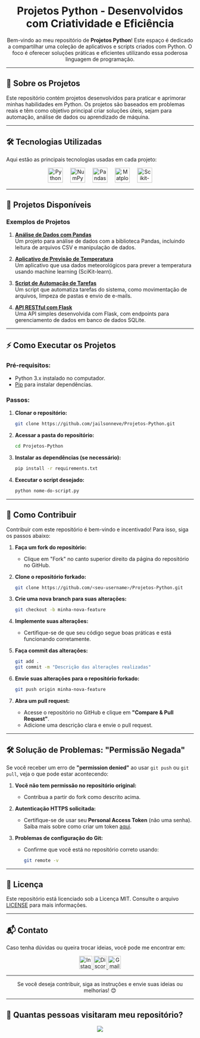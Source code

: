 <h1 align="center">Projetos Python - Desenvolvidos com Criatividade e Eficiência</h1>

<p align="center">
    Bem-vindo ao meu repositório de <strong>Projetos Python</strong>! Este espaço é dedicado a compartilhar uma coleção de aplicativos e scripts criados com Python. O foco é oferecer soluções práticas e eficientes utilizando essa poderosa linguagem de programação.
</p>

---

## 🧐 Sobre os Projetos

Este repositório contém projetos desenvolvidos para praticar e aprimorar minhas habilidades em Python. Os projetos são baseados em problemas reais e têm como objetivo principal criar soluções úteis, sejam para automação, análise de dados ou aprendizado de máquina.

---

## 🛠️ Tecnologias Utilizadas

Aqui estão as principais tecnologias usadas em cada projeto:

<div align="center">
    <img src="https://upload.wikimedia.org/wikipedia/commons/c/c3/Python-logo-notext.svg" height="40" alt="Python logo" title="Python" />
    <img width="12" />
    <img src="https://imgs.search.brave.com/6zZLE6ZqLbqKYhdIFtf04Fn61rdnd1qCfiUCxJCVn4I/rs:fit:860:0:0:0/g:ce/aHR0cHM6Ly9udW1w/eS5vcmcvaW1hZ2Vz/L2xvZ28uc3Zn" height="40" alt="NumPy logo" title="NumPy" />
    <img width="12" />
    <img src="https://img.icons8.com/?size=100&id=xSkewUSqtErH&format=png&color=000000" height="40" alt="Pandas logo" title="Pandas" />
    <img width="12" />
    <img src="https://matplotlib.org/stable/_images/sphx_glr_logos2_001.png" height="40" alt="Matplotlib logo" title="Matplotlib" />
    <img width="12" />
    <img src="https://imgs.search.brave.com/A4LD1NXlyzwj1N4F7X-n2YeFAR3sAxmWmHW0TJptlOc/rs:fit:860:0:0:0/g:ce/aHR0cHM6Ly91cGxv/YWQud2lraW1lZGlh/Lm9yZy93aWtpcGVk/aWEvY29tbW9ucy90/aHVtYi8wLzA1L1Nj/aWtpdF9sZWFybl9s/b2dvX3NtYWxsLnN2/Zy8yMjBweC1TY2lr/aXRfbGVhcm5fbG9n/b19zbWFsbC5zdmcu/cG5n" height="40" alt="Scikit-learn logo" title="Scikit-learn" />
</div>

---

## 📂 Projetos Disponíveis

### Exemplos de Projetos
1. **[Análise de Dados com Pandas](https://github.com/jailsonneve/Projetos-Python/tree/main/Projetos/analise-de-dados)**  
   Um projeto para análise de dados com a biblioteca Pandas, incluindo leitura de arquivos CSV e manipulação de dados.

2. **[Aplicativo de Previsão de Temperatura](https://github.com/jailsonneve/Projetos-Python/tree/main/Projetos/previsao-temperatura)**  
   Um aplicativo que usa dados meteorológicos para prever a temperatura usando machine learning (SciKit-learn).

3. **[Script de Automação de Tarefas](https://github.com/jailsonneve/Projetos-Python/tree/main/Projetos/automacao-tarefas)**  
   Um script que automatiza tarefas do sistema, como movimentação de arquivos, limpeza de pastas e envio de e-mails.

4. **[API RESTful com Flask](https://github.com/jailsonneve/Projetos-Python/tree/main/Projetos/api-flask)**  
   Uma API simples desenvolvida com Flask, com endpoints para gerenciamento de dados em banco de dados SQLite.

---

## ⚡ Como Executar os Projetos

### Pré-requisitos:
- Python 3.x instalado no computador.
- [Pip](https://pip.pypa.io/en/stable/) para instalar dependências.

### Passos:
1. **Clonar o repositório:**
    ```bash
    git clone https://github.com/jailsonneve/Projetos-Python.git
    ```
2. **Acessar a pasta do repositório:**
    ```bash
    cd Projetos-Python
    ```
3. **Instalar as dependências (se necessário):**
    ```bash
    pip install -r requirements.txt
    ```
4. **Executar o script desejado:**
    ```bash
    python nome-do-script.py
    ```

---

## 🔄 Como Contribuir

Contribuir com este repositório é bem-vindo e incentivado! Para isso, siga os passos abaixo:

1. **Faça um fork do repositório:**
    - Clique em "Fork" no canto superior direito da página do repositório no GitHub.

2. **Clone o repositório forkado:**
    ```bash
    git clone https://github.com/<seu-username>/Projetos-Python.git
    ```
3. **Crie uma nova branch para suas alterações:**
    ```bash
    git checkout -b minha-nova-feature
    ```
4. **Implemente suas alterações:**
    - Certifique-se de que seu código segue boas práticas e está funcionando corretamente.

5. **Faça commit das alterações:**
    ```bash
    git add .
    git commit -m "Descrição das alterações realizadas"
    ```
6. **Envie suas alterações para o repositório forkado:**
    ```bash
    git push origin minha-nova-feature
    ```

7. **Abra um pull request:**
    - Acesse o repositório no GitHub e clique em **"Compare & Pull Request"**.
    - Adicione uma descrição clara e envie o pull request.

---

## 🛠️ Solução de Problemas: "Permissão Negada"

Se você receber um erro de **"permission denied"** ao usar `git push` ou `git pull`, veja o que pode estar acontecendo:

1. **Você não tem permissão no repositório original:**  
   - Contribua a partir do fork como descrito acima.

2. **Autenticação HTTPS solicitada:**  
   - Certifique-se de usar seu **Personal Access Token** (não uma senha).  
     Saiba mais sobre como criar um token [aqui](https://docs.github.com/en/github/authenticating-to-github/creating-a-personal-access-token).

3. **Problemas de configuração do Git:**  
   - Confirme que você está no repositório correto usando:
     ```bash
     git remote -v
     ```

---

## 📝 Licença

Este repositório está licenciado sob a Licença MIT. Consulte o arquivo [LICENSE](./LICENSE) para mais informações.

---

## 📬 Contato

Caso tenha dúvidas ou queira trocar ideias, você pode me encontrar em:
<div align="center">
  <a href="https://www.instagram.com/arthur.dai.52" target="_blank">
    <img src="https://img.shields.io/static/v1?message=Instagram&logo=instagram&label=&color=E4405F&logoColor=white&style=for-the-badge" height="35" alt="Instagram" />
  </a>
  <a href="https://discord.com/users/jailsonneve" target="_blank">
    <img src="https://img.shields.io/static/v1?message=Discord&logo=discord&label=&color=7289DA&logoColor=white&style=for-the-badge" height="35" alt="Discord" />
  </a>
  <a href="mailto:daiarthur053@gmail.com" target="_blank">
    <img src="https://img.shields.io/static/v1?message=Gmail&logo=gmail&label=&color=D14836&logoColor=white&style=for-the-badge" height="35" alt="Gmail" />
  </a>
</div>

---

<div align="center">
Se você deseja contribuir, siga as instruções e envie suas ideias ou melhorias! 😊
</div>

---

## 👀 Quantas pessoas visitaram meu repositório?

<div align="center">
  <img src="https://profile-counter.glitch.me/Projetos-Python/count.svg?" />
</div>

###
